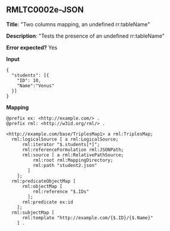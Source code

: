 ## RMLTC0002e-JSON

**Title**: "Two columns mapping, an undefined rr:tableName"

**Description**: "Tests the presence of an undefined rr:tableName"

**Error expected?** Yes

**Input**
```
{
  "students": [{
    "ID": 10,
    "Name":"Venus"
  }]
}

```

**Mapping**
```
@prefix ex: <http://example.com/> .
@prefix rml: <http://w3id.org/rml/> .

<http://example.com/base/TriplesMap1> a rml:TriplesMap;
  rml:logicalSource [ a rml:LogicalSource;
      rml:iterator "$.students[*]";
      rml:referenceFormulation rml:JSONPath;
      rml:source [ a rml:RelativePathSource;
          rml:root rml:MappingDirectory;
          rml:path "student2.json"
        ]
    ];
  rml:predicateObjectMap [
      rml:objectMap [
          rml:reference "$.IDs"
        ];
      rml:predicate ex:id
    ];
  rml:subjectMap [
      rml:template "http://example.com/{$.ID}/{$.Name}"
    ] .

```

